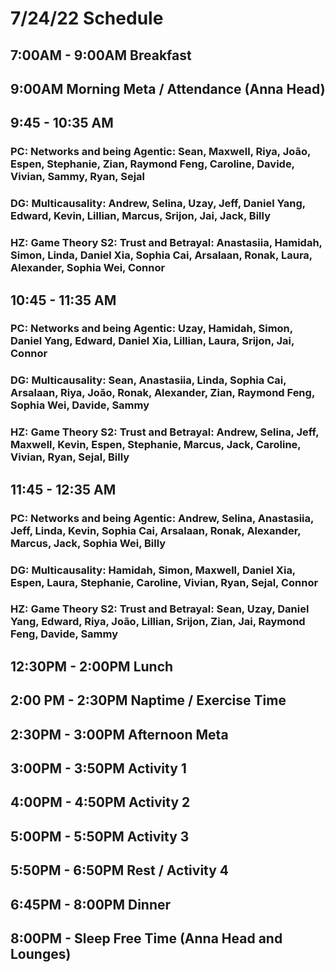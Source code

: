 # 7/24/22 Schedule

## 7:00AM - 9:00AM Breakfast
## 9:00AM Morning Meta / Attendance (Anna Head)
## 9:45 - 10:35 AM
### PC: Networks and being Agentic: Sean, Maxwell, Riya, João, Espen, Stephanie, Zian, Raymond Feng, Caroline, Davide, Vivian, Sammy, Ryan, Sejal
### DG: Multicausality: Andrew, Selina, Uzay, Jeff, Daniel Yang, Edward, Kevin, Lillian, Marcus, Srijon, Jai, Jack, Billy
### HZ: Game Theory S2: Trust and Betrayal: Anastasiia, Hamidah, Simon, Linda, Daniel Xia, Sophia Cai, Arsalaan, Ronak, Laura, Alexander, Sophia Wei, Connor
## 10:45 - 11:35 AM
### PC: Networks and being Agentic: Uzay, Hamidah, Simon, Daniel Yang, Edward, Daniel Xia, Lillian, Laura, Srijon, Jai, Connor
### DG: Multicausality: Sean, Anastasiia, Linda, Sophia Cai, Arsalaan, Riya, João, Ronak, Alexander, Zian, Raymond Feng, Sophia Wei, Davide, Sammy
### HZ: Game Theory S2: Trust and Betrayal: Andrew, Selina, Jeff, Maxwell, Kevin, Espen, Stephanie, Marcus, Jack, Caroline, Vivian, Ryan, Sejal, Billy
## 11:45 - 12:35 AM
### PC: Networks and being Agentic: Andrew, Selina, Anastasiia, Jeff, Linda, Kevin, Sophia Cai, Arsalaan, Ronak, Alexander, Marcus, Jack, Sophia Wei, Billy
### DG: Multicausality: Hamidah, Simon, Maxwell, Daniel Xia, Espen, Laura, Stephanie, Caroline, Vivian, Ryan, Sejal, Connor
### HZ: Game Theory S2: Trust and Betrayal: Sean, Uzay, Daniel Yang, Edward, Riya, João, Lillian, Srijon, Zian, Jai, Raymond Feng, Davide, Sammy

## 12:30PM - 2:00PM Lunch
## 2:00 PM - 2:30PM Naptime / Exercise Time
## 2:30PM - 3:00PM Afternoon Meta 
## 3:00PM - 3:50PM Activity 1
## 4:00PM - 4:50PM Activity 2
## 5:00PM - 5:50PM Activity 3
## 5:50PM - 6:50PM Rest / Activity 4
## 6:45PM - 8:00PM Dinner
## 8:00PM - Sleep Free Time (Anna Head and Lounges)


